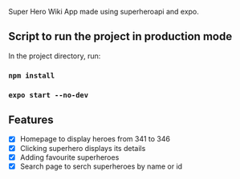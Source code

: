 Super Hero Wiki App made using superheroapi and expo.

## Script to run the project in production mode

In the project directory, run:

### `npm install`

### `expo start --no-dev`

## Features

- [x] Homepage to display heroes from 341 to 346
- [x] Clicking superhero displays its details
- [x] Adding favourite superheroes
- [x] Search page to serch superheroes by name or id
